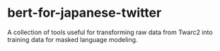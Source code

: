 # bert-for-japanese-twitter
A collection of tools useful for transforming raw data from Twarc2 into training data for masked language modeling.
